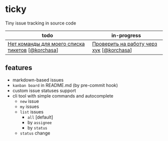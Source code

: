 # ticky
Tiny issue tracking in source code

| todo | in-progress |
| --- | --- |
| [Нет команды для моего списка тикетов](issues/todo/Нет-команды-для-моего-списка-тикетов.md) [[@korchasa](https://github.com/korchasa)]<br/> | [Проверить на работу черз хук](issues/in-progress/pre-commit-hook.md) [[@korchasa](https://github.com/korchasa)]<br/> |

## features

 - markdown-based issues 
 - `kanban board` in README.md (by pre-commit hook) 
 - custom issue statuses support 
 - cli tool with simple commands and autocomplete
    * `new` issue
    * `my` issues
    * `list` issues
        - `all` [default]      
        - by `assignee` 
        - by `status`
    * `status` change     
     
